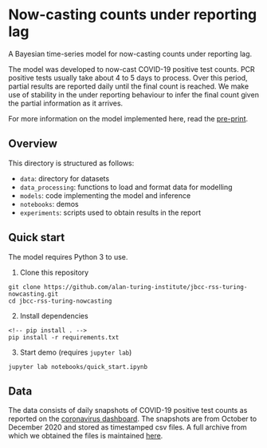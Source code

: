 # Now-casting counts under reporting lag

A Bayesian time-series model for now-casting counts under reporting lag.  

The model was developed to now-cast COVID-19 positive test counts. PCR positive tests usually take about 4 to 5 days to process. Over this period, partial results are reported daily until the final count is reached. We make use of stability in the under reporting behaviour to infer the final count given the partial information as it arrives.

For more information on the model implemented here, read the [pre-print](arxiv_link).

<!-- MAYBE EXAMPLE PLOT HERE -->

## Overview

This directory is structured as follows:
- `data`: directory for datasets
- `data_processing`: functions to load and format data for modelling
- `models`: code implementing the model and inference
- `notebooks`: demos
- `experiments`: scripts used to obtain results in the report

## Quick start

The model requires Python 3 to use.

1. Clone this repository

```{bash}
git clone https://github.com/alan-turing-institute/jbcc-rss-turing-nowcasting.git
cd jbcc-rss-turing-nowcasting
```

2. Install dependencies

```{bash}
<!-- pip install . -->
pip install -r requirements.txt
```

3. Start demo (requires `jupyter lab`)

```{bash}
jupyter lab notebooks/quick_start.ipynb
```

## Data

The data consists of daily snapshots of COVID-19 positive test counts as reported on the [coronavirus dashboard](https://coronavirus.data.gov.uk). The snapshots are from October to December 2020 and stored as timestamped csv files. A full archive from which we obtained the files is maintained [here](https://github.com/theosanderson/covid_uk_data_timestamped).
